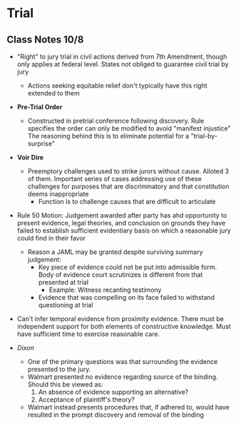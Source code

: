 # Trial

## Class Notes 10/8

* "Right" to jury trial in civil actions derived from 7th Amendment, though only applies at federal level. States not obliged to guarantee civil trial by jury
  * Actions seeking equitable relief don't typically have this right extended to them
* **Pre-Trial Order**
  * Constructed in pretrial conference following discovery. Rule specifies the order can only be modified to avoid "manifest injustice" The reasoning behind this is to eliminate potential for a "trial-by-surprise"
* **Voir Dire**
  * Preemptory challenges used to strike jurors without cause. Alloted 3 of them. Important series of cases addressing use of these challenges for purposes that are discriminatory and that constitution deems inappropriate
    * Function is to challenge causes that are difficult to articulate
* Rule 50 Motion: Judgement awarded after party has ahd opportunity to present evidence, legal theories, and conclusion on grounds they have failed to establish sufficient evidentiary basis on which a reasonable jury could find in their favor
  * Reason a JAML may be granted despite surviving summary judgement:
    * Key piece of evidence could not be put into admissible form. Body of evidence court scrutinizes is different from that presented at trial
      * Example: Witness recanting testimony
    * Evidence that was compelling on its face failed to withstand questioning at trial

* Can't infer temporal evidence from proximity evidence. There must be independent support for both elements of constructive knowledge. Must have sufficient time to exercise reasonable care.

* *Dixon*
  * One of the primary questions was that surrounding the evidence presented to the jury.
  * Walmart presented no evidence regarding source of the binding. Should this be viewed as:
    1. An absence of evidence supporting an alternative?
    1. Acceptance of plaintiff's theory?
  * Walmart instead presents procedures that, if adhered to, would have resulted in the prompt discovery and removal of the binding
